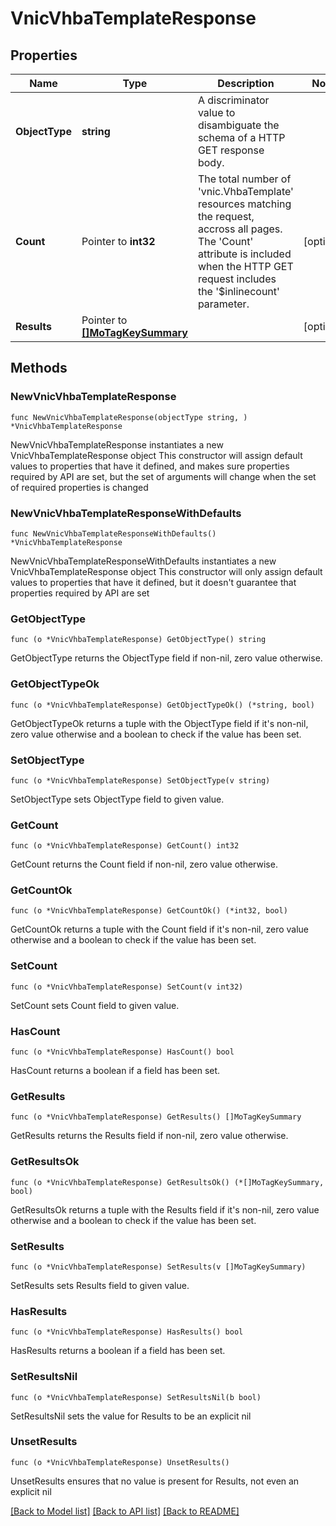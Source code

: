 # VnicVhbaTemplateResponse

## Properties

Name | Type | Description | Notes
------------ | ------------- | ------------- | -------------
**ObjectType** | **string** | A discriminator value to disambiguate the schema of a HTTP GET response body. | 
**Count** | Pointer to **int32** | The total number of &#39;vnic.VhbaTemplate&#39; resources matching the request, accross all pages. The &#39;Count&#39; attribute is included when the HTTP GET request includes the &#39;$inlinecount&#39; parameter. | [optional] 
**Results** | Pointer to [**[]MoTagKeySummary**](MoTagKeySummary.md) |  | [optional] 

## Methods

### NewVnicVhbaTemplateResponse

`func NewVnicVhbaTemplateResponse(objectType string, ) *VnicVhbaTemplateResponse`

NewVnicVhbaTemplateResponse instantiates a new VnicVhbaTemplateResponse object
This constructor will assign default values to properties that have it defined,
and makes sure properties required by API are set, but the set of arguments
will change when the set of required properties is changed

### NewVnicVhbaTemplateResponseWithDefaults

`func NewVnicVhbaTemplateResponseWithDefaults() *VnicVhbaTemplateResponse`

NewVnicVhbaTemplateResponseWithDefaults instantiates a new VnicVhbaTemplateResponse object
This constructor will only assign default values to properties that have it defined,
but it doesn't guarantee that properties required by API are set

### GetObjectType

`func (o *VnicVhbaTemplateResponse) GetObjectType() string`

GetObjectType returns the ObjectType field if non-nil, zero value otherwise.

### GetObjectTypeOk

`func (o *VnicVhbaTemplateResponse) GetObjectTypeOk() (*string, bool)`

GetObjectTypeOk returns a tuple with the ObjectType field if it's non-nil, zero value otherwise
and a boolean to check if the value has been set.

### SetObjectType

`func (o *VnicVhbaTemplateResponse) SetObjectType(v string)`

SetObjectType sets ObjectType field to given value.


### GetCount

`func (o *VnicVhbaTemplateResponse) GetCount() int32`

GetCount returns the Count field if non-nil, zero value otherwise.

### GetCountOk

`func (o *VnicVhbaTemplateResponse) GetCountOk() (*int32, bool)`

GetCountOk returns a tuple with the Count field if it's non-nil, zero value otherwise
and a boolean to check if the value has been set.

### SetCount

`func (o *VnicVhbaTemplateResponse) SetCount(v int32)`

SetCount sets Count field to given value.

### HasCount

`func (o *VnicVhbaTemplateResponse) HasCount() bool`

HasCount returns a boolean if a field has been set.

### GetResults

`func (o *VnicVhbaTemplateResponse) GetResults() []MoTagKeySummary`

GetResults returns the Results field if non-nil, zero value otherwise.

### GetResultsOk

`func (o *VnicVhbaTemplateResponse) GetResultsOk() (*[]MoTagKeySummary, bool)`

GetResultsOk returns a tuple with the Results field if it's non-nil, zero value otherwise
and a boolean to check if the value has been set.

### SetResults

`func (o *VnicVhbaTemplateResponse) SetResults(v []MoTagKeySummary)`

SetResults sets Results field to given value.

### HasResults

`func (o *VnicVhbaTemplateResponse) HasResults() bool`

HasResults returns a boolean if a field has been set.

### SetResultsNil

`func (o *VnicVhbaTemplateResponse) SetResultsNil(b bool)`

 SetResultsNil sets the value for Results to be an explicit nil

### UnsetResults
`func (o *VnicVhbaTemplateResponse) UnsetResults()`

UnsetResults ensures that no value is present for Results, not even an explicit nil

[[Back to Model list]](../README.md#documentation-for-models) [[Back to API list]](../README.md#documentation-for-api-endpoints) [[Back to README]](../README.md)


